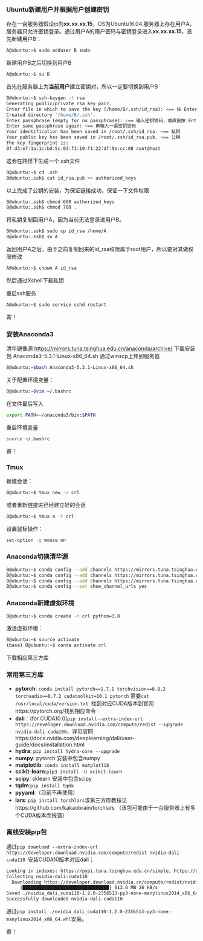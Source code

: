 ### Ubuntu新建用户并根据用户创建密钥

存在一台服务器假设ip为**xx.xx.xx.15**，OS为Ubuntu16.04.服务器上存在用户A，服务器只允许密钥登录。通过用户A的用户密码与密钥登录进入**xx.xx.xx.15**，首先新建用户B：

```bash
A@ubuntu:~$ sudo adduser B sudo
```

新建用户B之后切换到用户B

```bash
A@ubuntu:~$ su B
```

首先在服务器上为**当前用户**建立密钥对，所以一定要切换到用户B

```bash
B@ubuntu:~$ ssh-keygen -t rsa
Generating public/private rsa key pair.
Enter file in which to save the key (/home/B/.ssh/id_rsa): <== 按 Enter
Created directory '/home/B/.ssh'.
Enter passphrase (empty for no passphrase): <== 输入密钥锁码，或直接按 Enter 留空
Enter same passphrase again: <== 再输入一遍密钥锁码
Your identification has been saved in /root/.ssh/id_rsa. <== 私钥
Your public key has been saved in /root/.ssh/id_rsa.pub. <== 公钥
The key fingerprint is:
0f:d3:e7:1a:1c:bd:5c:03:f1:19:f1:22:df:9b:cc:08 root@host
```

这会在路径下生成一个.ssh文件

```bash
B@ubuntu:~$ cd .ssh
B@ubuntu:.ssh$ cat id_rsa.pub >> authorized_keys
```

以上完成了公钥的安装，为保证链接成功，保证一下文件权限

```bash
B@ubuntu:.ssh$ chmod 600 authorized_keys
B@ubuntu:.ssh$ chmod 700 .
```

将私钥复制回用户A，因为当前无法登录进用户B。

```bash
B@ubuntu:.ssh$ sudo cp id_rsa /home/A 
B@ubuntu:.ssh$ su A
```

返回用户A之后，由于之前复制回来的id_rsa权限属于root用户，所以要对其做权限修改

```bash
A@ubuntu:~$ chown A id_rsa
```

然后通过Xshell下载私钥

重启ssh服务

```bash
A@ubuntu:~$ sudo service sshd restart
```

寄！

### 安装Anaconda3

清华镜像源 https://mirrors.tuna.tsinghua.edu.cn/anaconda/archive/ 下载安装包 Anaconda3-5.3.1-Linux-x86_64.sh 通过winscp上传到服务器

```bash
B@ubuntu:~$bash Anaconda3-5.3.1-Linux-x86_64.sh
```

关于配置环境变量：

```bash
B@ubuntu:~$vim ~/.bashrc
```

在文件最后写入

```bash
export PATH=~/anaconda3/bin:$PATH
```

重启环境变量

```bash
source ~/.bashrc
```

寄！

### Tmux

新建会话：

```bash
B@ubuntu:~$ tmux new -s crl
```

或者重新链接进已经建立好的会话

```bash
B@ubuntu:~$ tmux a -t crl
```

设置鼠标操作：

```bash
set-option -g mouse on
```

### Anaconda切换清华源

```bash
B@ubuntu:~$ conda config --add channels https://mirrors.tuna.tsinghua.edu.cn/anaconda/pkgs/free/
B@ubuntu:~$ conda config --add channels https://mirrors.tuna.tsinghua.edu.cn/anaconda/pkgs/main/
B@ubuntu:~$ conda config --add channels https://mirrors.tuna.tsinghua.edu.cn/anaconda/cloud//pytorch/
B@ubuntu:~$ conda config --set show_channel_urls yes

```



### Anaconda新建虚拟环境

```bash
B@ubuntu:~$ conda create -n crl python=3.8
```

激活虚拟环境：

```bash
B@ubuntu:~$ source activate
(base) B@ubuntu:~$ conda activate crl
```

下载相应第三方库

### 常用第三方库

* **pytorch**: `conda install pytorch==1.7.1 torchvision==0.8.2 torchaudio==0.7.2 cudatoolkit=10.1 pytorch` 需要`cat /usr/local/cuda/version.txt `找到对应CUDA版本到官网https://pytorch.org/找到相应命令
* **dali**：(for CUDA10.0)`pip install--extra-index-url https://developer.download.nvidia.com/compute/redist --upgrade nvidia-dali-cuda100`，详见官网https://docs.nvidia.com/deeplearning/dali/user-guide/docs/installation.html
* **hydra**: `pip install hydra-core --upgrade`
* **numpy**: pytorch 安装中包含numpy
* **matplotlib**: `conda install matplotlib`
* **scikit-learn**:`pip3 install -U scikit-learn`
* **scipy**: sklearn 安装中包含scipy
* **tqdm**:`pip install tqdm`
* **pyyaml**:（目前不再使用）
* **lars**: `pip install torchlars`该第三方库教程见https://github.com/kakaobrain/torchlars （该包可能由于一台服务器上有多个CUDA版本而报错）

### 离线安装pip包

通过`pip download --extra-index-url https://developer.download.nvidia.com/compute/redist nvidia-dali-cuda110 `安装CUDA10版本对应dali；

```bash
Looking in indexes: https://pypi.tuna.tsinghua.edu.cn/simple, https://developer.download.nvidia.com/compute/redist
Collecting nvidia-dali-cuda110
  Downloading https://developer.download.nvidia.cn/compute/redist/nvidia-dali-cuda110/nvidia_dali_cuda110-1.2.0-2356513-py3-none-manylinux2014_x86_64.whl (613.6 MB)
     |████████████████████████████████| 613.6 MB 26 kB/s 
Saved ./nvidia_dali_cuda110-1.2.0-2356513-py3-none-manylinux2014_x86_64.whl
Successfully downloaded nvidia-dali-cuda110
```

通过`pip install ./nvidia_dali_cuda110-1.2.0-2356513-py3-none-manylinux2014_x86_64.whl`安装。

寄！

